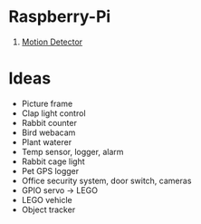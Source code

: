 # Raspberry-Pi
 
1. [Motion Detector](https://github.com/klasharr/Raspberry-Pi/tree/master/motion_detection)

# Ideas

- Picture frame
- Clap light control
- Rabbit counter
- Bird webacam
- Plant waterer
- Temp sensor, logger, alarm
- Rabbit cage light
- Pet GPS logger
- Office security system, door switch, cameras
- GPIO servo -> LEGO
- LEGO vehicle
- Object tracker
